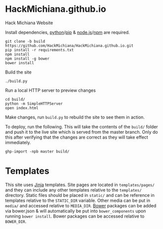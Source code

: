 HackMichiana.github.io
======================

Hack Michiana Website

Install dependencies, [python](https://www.python.org/)/[pip](https://pip.pypa.io/en/stable/installing/) & [node.js](https://nodejs.org/en/)/[npm](https://www.npmjs.com/) are required.

    git clone -b build https://github.com/HackMichiana/HackMichiana.github.io.git
    pip install -r requirements.txt
    npm install
    npm install -g bower
    bower install

Build the site

    ./build.py

Run a local HTTP server to preview changes

    cd build/
    python -m SimpleHTTPServer
    open index.html

Make changes, run `build.py` to rebuild the site to see them in action.

To deploy, run the following. This will take the contents of the `build/` folder and push it to the live site which is served from the master branch. Only do this after verifying that the changes are correct as they will take effect immediately.

    ghp-import -npb master build/


# Templates

This site uses [Jinja](http://jinja.pocoo.org/docs/dev/) templates. Site pages are located in `templates/pages/` and they can include any other templates relative to the `templates/` directory. Static files should be placed in `static/` and can be reference in templates relative to the `STATIC_DIR` variable. Other media can be put in `media/` and accessed relative to `MEDIA_DIR`. [Bower](http://bower.io/) packages can be added via bower.json & will automatically be put into `bower_components` upon running `bower install`. Bower packages can be accessed relative to `BOWER_DIR`.
